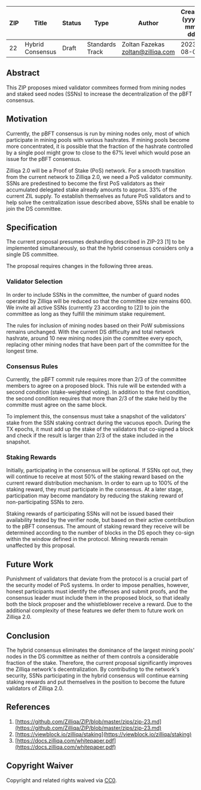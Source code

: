 |  ZIP | Title | Status| Type | Author | Created (yyyy-mm-dd) | Updated (yyyy-mm-dd)
|--|--|--|--| -- | -- | -- |
| 22  | Hybrid Consensus | Draft | Standards Track  | Zoltan Fazekas <zoltan@zilliqa.com> | 2023-08-04 | 2023-08-04


## Abstract

This ZIP proposes mixed validator commitees formed from mining nodes and staked seed nodes (SSNs) to increase the decentralization of the pBFT consensus.


## Motivation

Currently, the pBFT consensus is run by mining nodes only, most of which participate in mining pools with various hashrates. If mining pools become more concentrated, it is possible that the fraction of the hashrate controlled by a single pool might grow to close to the 67% level which would pose an issue for the pBFT consensus.

Zilliqa 2.0 will be a Proof of Stake (PoS) network. For a smooth transition from the current network to Zilliqa 2.0, we need a PoS validator community. SSNs are predestined to become the first PoS validators as their accumulated delegated stake already amounts to approx. 33% of the current ZIL supply. To establish themselves as future PoS validators and to help solve the centralization issue described above, SSNs shall be enable to join the DS committee.

## Specification

The current proposal presumes desharding described in ZIP-23 [1] to be implemented simultaneously, so that the hybrid consensus considers only a single DS committee.

The proposal requires changes in the following three areas.

### Validator Selection

In order to include SSNs in the committee, the number of guard nodes operated by Zilliqa will be reduced so that the committee size remains 600. We invite all active SSNs (currently 23 according to [2]) to join the committee as long as they fulfill the minimum stake requirement.

The rules for inclusion of mining nodes based on their PoW submissions remains unchanged. With the current DS difficulty and total network hashrate, around 10 new mining nodes join the committee every epoch, replacing other mining nodes that have been part of the committee for the longest time.

### Consensus Rules

Currently, the pBFT commit rule requires more than 2/3 of the committee members to agree on a proposed block. This rule will be extended with a second condition (stake-weighted voting). In addition to the first condition, the second condition requires that more than 2/3 of the stake held by the committe must agree on the same block.

To implement this, the consensus must take a snapshot of the validators' stake from the SSN staking contract during the vacuous epoch. During the TX epochs, it must add up the stake of the validators that co-signed a block and check if the result is larger than 2/3 of the stake included in the snapshot.

### Staking Rewards

Initially, participating in the consensus will be optional. If SSNs opt out, they will continue to receive at most 50% of the staking reward based on the current reward distribution mechanism. In order to earn up to 100% of the staking reward, they must participate in the consensus. At a later stage, participation may become mandatory by reducing the staking reward of non-participating SSNs to zero.

Staking rewards of participating SSNs will not be issued based their availability tested by the verifier node, but based on their active contribution to the pBFT consensus. The amount of staking reward they receive will be determined according to the number of blocks in the DS epoch they co-sign within the window defined in the protocol. Mining rewards remain unaffected by this proposal. 


## Future Work

Punishment of validators that deviate from the protocol is a crucial part of the security model of PoS systems. In order to impose penalties, however, honest participants must identify the offenses and submit proofs, and the consensus leader must include them in the proposed block, so that ideally both the block proposer and the whistleblower receive a reward. Due to the additional complexity of these features we defer them to future work on Zilliqa 2.0.


## Conclusion

The hybrid consensus eliminates the dominance of the largest mining pools' nodes in the DS committee as neither of them controls a considerable fraction of the stake. Therefore, the current proposal significantly improves the Zilliqa network's decentralization. By contributing to the network's security, SSNs participating in the hybrid consensus will continue earning staking rewards and put themselves in the position to become the future validators of Zilliqa 2.0.


## References

1. [https://github.com/Zilliqa/ZIP/blob/master/zips/zip-23.md](https://github.com/Zilliqa/ZIP/blob/master/zips/zip-23.md) 
1. [https://viewblock.io/zilliqa/staking](https://viewblock.io/zilliqa/staking)
1. [https://docs.zilliqa.com/whitepaper.pdf](https://docs.zilliqa.com/whitepaper.pdf)

## Copyright Waiver

Copyright and related rights waived via [CC0](https://creativecommons.org/publicdomain/zero/1.0/).
